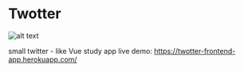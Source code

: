 # Twotter

![alt text](https://i.ibb.co/D8vSsKq/03-01-2021-040620.png)

small twitter - like Vue study app
live demo: https://twotter-frontend-app.herokuapp.com/
